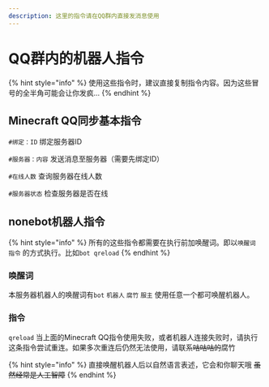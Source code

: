 ```yaml
---
description: 这里的指令请在QQ群内直接发消息使用
---
```


# QQ群内的机器人指令

{% hint style="info" %}
使用这些指令时，建议直接复制指令内容。因为这些冒号的全半角可能会让你发疯...
{% endhint %}

## Minecraft QQ同步基本指令

`#绑定：ID` 绑定服务器ID

`#服务器：内容` 发送消息至服务器（需要先绑定ID）

`#在线人数` 查询服务器在线人数

`#服务器状态` 检查服务器是否在线

## nonebot机器人指令

{% hint style="info" %}
所有的这些指令都需要在执行前加唤醒词。即以`唤醒词 指令` 的方式执行。比如`bot qreload`
{% endhint %}

### 唤醒词

本服务器机器人的唤醒词有`bot` `机器人` `腐竹` `服主` 使用任意一个都可唤醒机器人。

### 指令

`qreload` 当上面的Minecraft QQ指令使用失败，或者机器人连接失败时，请执行这条指令尝试重连。如果多次重连后仍然无法使用，请联系~~咕咕咕的~~腐竹

{% hint style="info" %}
直接唤醒机器人后以自然语言表述，它会和你聊天哦 ~~虽然经常是人工智障~~
{% endhint %}

